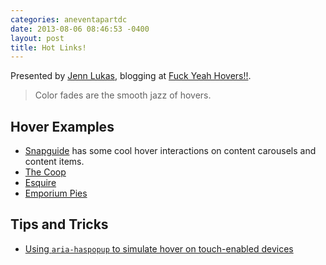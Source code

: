 ```yaml
---
categories: aneventapartdc
date: 2013-08-06 08:46:53 -0400
layout: post
title: Hot Links!
---
```


Presented by [Jenn Lukas](http://jennlukas.com/), blogging at [Fuck Yeah Hovers!!](http://fuckyeahhovers.tumblr.com/).

> Color fades are the smooth jazz of hovers.


## Hover Examples

- [Snapguide](http://snapguide.com/) has some cool hover interactions on content carousels and content items.
- [The Coop](http://coworkchicago.com/)
- [Esquire](http://www.esquire.co.uk/)
- [Emporium Pies](http://emporiumpies.com/)


## Tips and Tricks

- [Using `aria-haspopup` to simulate hover on touch-enabled devices](http://msdn.microsoft.com/en-us/library/ie/jj152135.aspx)